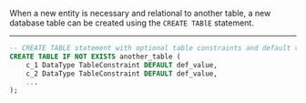 
When a new entity is necessary and relational to another table, a new database table can be created using the `CREATE TABlE` statement.

---
```SQL
-- CREATE TABLE statement with optional table constraints and default values
CREATE TABLE IF NOT EXISTS another_table (
	c_1 DataType TableConstraint DEFAULT def_value,
	c_2 DataType TableConstraint DEFAULT def_value,
	...
);
```
